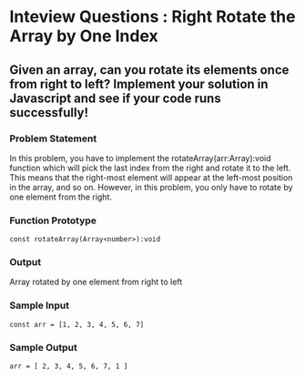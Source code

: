 # Inteview Questions : Right Rotate the Array by One Index
## Given an array, can you rotate its elements once from right to left? Implement your solution in Javascript and see if your code runs successfully!

### Problem Statement
In this problem, you have to implement the  rotateArray(arr:Array<number>):void function which will pick the last index from the right and rotate it to the left. This means that the right-most element will appear at the left-most position in the array, and so on. However, in this problem, you only have to rotate by one element from the right.

### Function Prototype
```
const rotateArray(Array<number>):void
```

### Output
Array rotated by one element from right to left

### Sample Input
```
const arr = [1, 2, 3, 4, 5, 6, 7]
```

### Sample Output
```
arr = [ 2, 3, 4, 5, 6, 7, 1 ]
```
